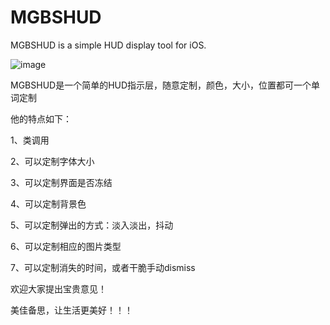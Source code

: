 # MGBSHUD
MGBSHUD is a simple HUD display tool for iOS.

![image](https://github.com/megabes/MGBSHUD/tree/master/MGBSHudTest/readMe.gif)

MGBSHUD是一个简单的HUD指示层，随意定制，颜色，大小，位置都可一个单词定制

他的特点如下：

1、类调用

2、可以定制字体大小

3、可以定制界面是否冻结

4、可以定制背景色

5、可以定制弹出的方式：淡入淡出，抖动

6、可以定制相应的图片类型

7、可以定制消失的时间，或者干脆手动dismiss


欢迎大家提出宝贵意见！

美佳备思，让生活更美好！！！
